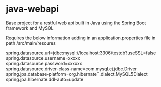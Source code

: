 # java-webapi 
Base project for a restful web api built in Java using the Spring Boot framework and MySQL


Requires the below information adding in an application.properties file in path /src/main/resoures 

spring.datasource.url=jdbc:mysql://localhost:3306/testdb?useSSL=false \
spring.datasource.username=xxxxx \
spring.datasource.password=xxxxxx \
spring.datasource.driver-class-name=com.mysql.cj.jdbc.Driver  
spring.jpa.database-platform=org.hibernate``.dialect.MySQL5Dialect \
spring.jpa.hibernate.ddl-auto=update 
